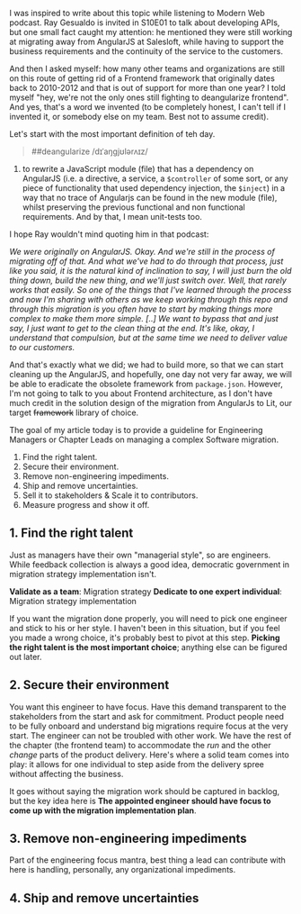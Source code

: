 I was inspired to write about this topic while listening to Modern Web podcast. 
Ray Gesualdo is invited in S10E01 to talk about developing APIs, but one small
fact caught my attention: he mentioned they were still working at migrating away from
AngularJS at Salesloft, while having to support the business requirements and
the continuity of the service to the customers.

And then I asked myself: how many other teams and organizations are still on
this route of getting rid of a Frontend framework that originally dates back to
2010-2012 and that is out of support for more than one year? I told myself
"hey, we're not the only ones still fighting to deangularize frontend". And yes,
that's a word we invented (to be completely honest, I can't tell if I
invented it, or somebody else on my team. Best not to assume credit).

Let's start with the most important definition of teh day.

> ##deangularize
  /dɪˈaŋɡjʊlərʌɪz/
  1. to rewrite a JavaScript module (file) that has a dependency on AngularJS (i.e. a
     directive, a service, a `$controller` of some sort, or any piece of
     functionality that used dependency injection, the `$inject`) in a way that no trace of
     Angularjs can be found in the new module (file), whilst preserving the
     previous functional and non functional requirements. And by that, I mean
     unit-tests too.

I hope Ray wouldn't mind quoting him in that podcast:

*We were originally on AngularJS. Okay. And we're still in the process of migrating off of that. And what we've had to do through that process, just like you said, it is the natural kind of inclination to say, I will just burn the old thing down, build the new thing, and we'll just switch over. Well, that rarely works that easily. So one of the things that I've learned through the process and now I'm sharing with others as we keep working through this repo and through this migration is you often have to start by making things more complex to make them more simple. [..] We want to bypass that and just say, I just want to get to the clean thing at the end. It's like, okay, I understand that compulsion, but at the same time we need to deliver value to our customers.*

And that's exactly what we did; we had to build more, so that we can start
cleaning up the AngularJS, and hopefully, one day not very far away, we will
be able to eradicate the obsolete framework from `package.json`.
However, I'm not going to talk to you about Frontend
architecture, as I don't have much credit in the solution design of the
migration from AngularJs to Lit, our target ~~framework~~ library of choice.

The goal of my article today is to provide a guideline for Engineering Managers
or Chapter Leads on managing a complex Software migration.

1. Find the right talent.
1. Secure their environment.
1. Remove non-engineering impediments.
1. Ship and remove uncertainties.
1. Sell it to stakeholders & Scale it to contributors.
1. Measure progress and show it off.

## 1. Find the right talent

Just as managers have their own "managerial style", so are engineers. While
feedback collection is always a good idea, democratic government in migration
strategy implementation isn't.

**Validate as a team**: Migration strategy
**Dedicate to one expert individual**: Migration strategy implementation

If you want the migration done properly, you will need to pick one engineer and stick
to his or her style. I haven't been in this situation, but if you feel you made
a wrong choice, it's probably best to pivot at this step. **Picking the right
talent is the most important choice**; anything else can be figured out later.

## 2. Secure their environment

You want this engineer to have focus. Have this demand transparent to the stakeholders from the
start and ask for commitment. Product people need to be fully onboard and
understand big migrations require focus at the very start. The
engineer can not be troubled with other work. We have the rest of
the chapter (the frontend team) to accommodate the *run* and the other *change* parts 
of the product delivery. Here's where a solid team comes into play: it allows for one
individual to step aside from the delivery spree without affecting the business.

It goes without saying the migration work should be captured in backlog, but the
key idea here is **The appointed engineer should have focus to come up with the
migration implementation plan**.

## 3. Remove non-engineering impediments

Part of the engineering focus mantra, best thing a lead can contribute with here is
handling, personally, any organizational impediments.

## 4. Ship and remove uncertainties
